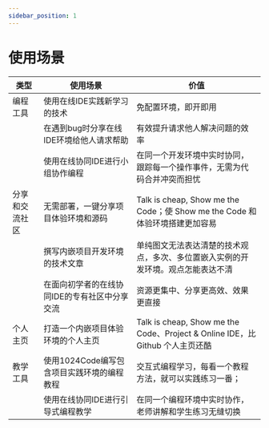 ```yaml
---
sidebar_position: 1
---
```

# 使用场景

| 类型 | 使用场景 | 价值 | 
| ----------- | ----------- | --------- | 
| 编程工具 | 使用在线IDE实践新学习的技术 | 免配置环境，即开即用 | 
|  | 在遇到bug时分享在线IDE环境给他人请求帮助 | 有效提升请求他人解决问题的效率 | 
|  | 使用在线协同IDE进行小组协作编程 | 在同一个开发环境中实时协同，跟踪每一个操作事件，无需为代码合并冲突而担忧 | 
| 分享和交流社区 | 无需部署，一键分享项目体验环境和源码 | Talk is cheap, Show me the Code；使 Show me the Code 和体验环境搭建更加容易 | 
|  | 撰写内嵌项目开发环境的技术文章 | 单纯图文无法表达清楚的技术观点，多次、多位置嵌入实例的开发环境。观点怎能表达不清 | 
|  | 在面向初学者的在线协同IDE的专有社区中分享交流 | 资源更集中、分享更高效、效果更直接 | 
| 个人主页 | 打造一个内嵌项目体验环境的个人主页 | Talk is cheap, Show me the Code、Project & Online IDE，比 Github 个人主页还酷 | 
| 教学工具 | 使用1024Code编写包含项目实践环境的编程教程 | 交互式编程学习，每看一个教程方法，就可以实践练习一番； | 
|  | 使用在线协同IDE进行引导式编程教学 | 在同一个编程环境中实时协作，老师讲解和学生练习无缝切换 | 



